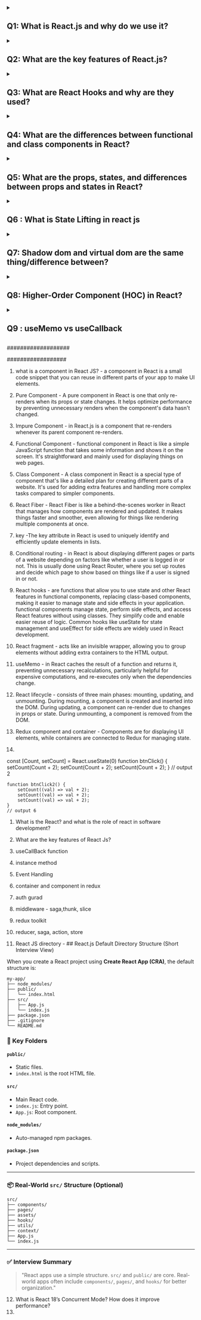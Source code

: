 <details>
<summary> <h2>Q1: What is React.js and why do we use it?</h2> </summary>
 <small>React.js is a JavaScript library for building user interfaces, particularly single-page applications (SPAs). Developed by Facebook in 2011, it was first deployed on Facebook's News Feed and later open-sourced in 2013. React enables developers to create large web applications that can update and render efficiently in response to data changes. It emphasizes a component-based architecture, allowing for reusable UI components, and utilizes a virtual DOM to enhance performance by minimizing direct manipulations of the actual DOM.</small>
</details>


<details>
<summary> <h2>  Q2: What are the key features of React.js? </h2> </summary>
 <small>
 There are 7 key features in React JS: 1. virtual dom, 2. component-based architecture, and 3. JSX. 4. Declarative syntax, 5. Reusability & composition, 6. community & ecosystem 7. React Hooks.
 React.js offers several key features that make it a popular choice for building dynamic user interfaces:

- **Declarative Syntax:** React follows a declarative programming paradigm, enabling developers to design views for each state in the application, and React efficiently updates and renders components as data changes. This approach enhances code readability and maintenance. [Source](https://legacy.reactjs.org/docs/design-principles.html)

- **Component-Based Architecture:** Applications in React are built using encapsulated components that manage their own state. This modularity promotes code reuse and simplifies both development and maintenance. [Source](https://legacy.reactjs.org/docs/design-principles.html)

- **Virtual DOM:** React utilizes a virtual DOM, an in-memory representation of the real DOM. When the state of an object changes, the virtual DOM updates only that specific object in the real DOM, leading to improved performance and a smoother user experience. [Source](https://legacy.reactjs.org/docs/design-principles.html)

- **JSX (JavaScript Syntax Extension):** JSX allows developers to write HTML-like syntax within JavaScript code, making the code more readable and easier to write. [Source](https://legacy.reactjs.org/docs/design-principles.html)

- **One-way Data Binding:** React uses unidirectional data flow, meaning data flows in a single direction, which makes it easier to understand and debug applications. [Source](https://legacy.reactjs.org/docs/design-principles.html)

- **Performance:** React enhances performance by using techniques like virtual DOM and efficient diff algorithms to minimize direct DOM manipulations. [Source](https://legacy.reactjs.org/docs/design-principles.html)

- **Flexibility and Modularity:** React's component-based architecture allows developers to build modular and maintainable code, making it flexible to use in various projects. [Source](https://legacy.reactjs.org/docs/design-principles.html)

These features collectively contribute to React's efficiency and popularity in building dynamic and responsive web applications.
</small>
</details>

 


<details>
<summary> <h2> Q3: What are React Hooks and why are they used?  </h2> </summary>
<small>
**Answer:** React Hooks are functions that allow you to "hook into" React state and lifecycle features from function components. Introduced in React version 16.8, Hooks enables the use of state and other React features without writing class components. They simplify code and promote the reuse of stateful logic across components. Commonly used Hooks include `useState` for state management and `useEffect` for handling side effects.
</small>
</details>



<details>
<summary> <h2> Q4: What are the differences between functional and class components in React? </h2> </summary>

**Answer:**
 <small>
In React, components can be created as either functional or class components.

- **Functional Components:** These are simple JavaScript functions that accept props as arguments and return React elements. They do not have their own state or lifecycle methods.

- **Class Components:** These are ES6 classes that extend from `React.Component`. They can have their own state and lifecycle methods, allowing for more complex logic and interactions.
 
**Class vs Function Component**  

### Syntax:
- Class components are defined using ES6 class syntax, extending the `React.Component` class.
- Functional components are simple JavaScript functions that return JSX.

### State Management:
- Class components have local component state, managed using `this.state` and `this.setState()`.
- Functional components can manage state using hooks like `useState`.

### Lifecycle Methods:
- Class components have lifecycle methods like `componentDidMount`, `componentDidUpdate`, etc., for managing component lifecycle.
- Functional components can use hooks like `useEffect` to perform side effects similar to lifecycle methods.

### Complexity:
- Class components tend to be more verbose and have a steeper learning curve due to the class-based syntax.
- Functional components are simpler and more lightweight, promoting a functional programming style.

### Performance:
- Functional components are generally considered more performant due to their simpler nature and better optimization by React.

These points highlight the main differences between class and functional components in React, with functional components being the preferred choice in modern React development, especially with the introduction of hooks.
 

With the introduction of Hooks in React 16.8, functional components can now manage state and side effects, reducing the need for class components.
 </small>
</details>

 
 
<details>
 <summary> <h2> Q5: What are the props, states, and differences between props and states in React? </h2></summary>
 <small>
In React, **props** (short for "properties") and **state** are both used to manage data within components, but they serve different purposes and have distinct characteristics.

- **Props:** Props are read-only attributes passed from a parent component to a child component. They allow data to flow down the component hierarchy and are immutable, meaning a child component cannot modify its own props. This ensures a unidirectional data flow, making the application predictable and easier to debug.

- **State:** State is a mutable data structure that holds information about the component's current situation. It is managed within the component itself and can change over time, usually in response to user actions or network responses. When a component's state changes, React re-renders the component to reflect the updated state.

**Key Differences:**

- **Mutability:** Props are immutable; state is mutable.

- **Ownership:** Props are controlled by the parent component; the state is managed within the element.

- **Purpose:** Props allow data to be passed to child components; the state is used to manage dynamic data within a component.
</small>
</details>
 
 
<details>
 <summary> <h2> Q6 : What is  State Lifting in react js </h2> </summary>
 <small>
in React a child component sends data to its parent component using a callback function.
</small>

</details>


 
<details>
 <summary>  <h2>  Q7:  Shadow dom and virtual dom are the same thing/difference between? </h2> </summary>

 
<small>

**## 1️⃣ Shadow DOM (Secret Room 🏠)**  
Shadow DOM is a **mini isolated DOM** inside an element that keeps its styles and structure separate from the rest of the page.  

✔ **Used in:** Web Components (like `<video>`, `<input type="date">`)  
✔ **Benefit:** Prevents CSS and JS conflicts with the main page  

**🔹 Example:**  
``` 
<div id="shadow-host"></div>

<script>
  let host = document.getElementById("shadow-host");
  let shadow = host.attachShadow({ mode: "open" });

  shadow.innerHTML = `
    <style>
      .box { color: red; }
    </style>
    <div class="box">Inside Shadow DOM</div>
  `;
</script>
```
✅ **CSS inside shadow DOM will not affect the main page.**  

---  

**## 2️⃣ Virtual DOM (React’s Smart Copy 🧠)**  
Virtual DOM is a **lightweight copy of the actual DOM** that React uses to improve performance. Instead of updating the entire page, React updates only the changed parts.  

✔ **Used in:** React.js  
✔ **Benefit:** Faster updates, better performance  

**🔹 How it Works in React?**  
1️⃣ React creates a **Virtual DOM copy**.  
2️⃣ It **compares** the new and old Virtual DOM (diffing).  
3️⃣ It updates **only the changed part** in the real DOM (reconciliation).  

**🔹 Example in React:**  
```
import { useState } from "react";

function App() {
  const [count, setCount] = useState(0);

  return (
    <div>
      <h1>Count: {count}</h1>
      <button onClick={() => setCount(count + 1)}>Increment</button>
    </div>
  );
}
```
✅ **Only the count updates, not the entire page!**  

---  

**## 3️⃣ Key Differences**  

| Feature | Shadow DOM | Virtual DOM |
|---------|------------|-------------|
| **Purpose** | Isolates styles & structure | Improves performance |
| **Used In** | Web Components | React.js |
| **CSS Isolation** | ✅ Yes | ❌ No |
| **Performance Impact** | ⚡ Faster rendering | 🚀 Optimized updates |
| **Updates** | Only inside the component | Compares & updates changed parts |

---  

**## 4️⃣ Easy Way to Remember**  
👉 **Shadow DOM = Secret Room** 🏠 (Keeps styles and structure separate)  
👉 **Virtual DOM = Smart Copy** 🧠 (Makes React updates faster)  

💡 **In React.js, we use Virtual DOM, not Shadow DOM!**  

</small>

</details>


<details>
 <summary> <h2>  Q8:  Higher-Order Component (HOC) in React?</h2> </summary>
 <small>
 
**Definition:**
A Higher-Order Component (HOC) is a function that takes a component as input and returns a new component with added functionality. It helps in reusing logic across multiple components.

**Example:**
``` 
import React from 'react';

// HOC that adds a loading spinner feature
const withLoading = (WrappedComponent) => {
  return (props) => (
    props.isLoading ? <p>Loading...</p> : <WrappedComponent {...props} />
  );
};

// Normal component
const DataComponent = ({ data }) => <p>Data: {data}</p>;

// Enhanced component using HOC
const EnhancedComponent = withLoading(DataComponent);

// Usage
export default function App() {
  return <EnhancedComponent isLoading={false} data="React HOC Example" />;
}
```

**Key Points:**
- HOCs help in **code reusability** by wrapping components.
- Commonly used for **authentication, logging, or adding styles**.
- They follow the pattern **HOC(Component) → EnhancedComponent**.
- Do not modify the original component; instead, they return a new one.


Higher-Order Component (HOC) - : It's a function that takes a component as input and returns a new component with extra features, helping to reuse code and enhance functionality.
 &
A Higher Order Component (HOC) in React is a function that takes a component as input and returns a new component. It helps share common functionality across multiple components without duplicating code.
</small>
</details>



<details>
 <summary> <h2> Q9 : useMemo vs useCallback </h2> </summary>
 <small> 
#### **useCallback:**
- Returns a **memoized function**.
- Useful when passing **callback functions** to child components.
- Prevents unnecessary function recreation on re-renders.
- **Example:**
  
  ```jsx
  import React, { useState, useCallback } from 'react';

  const Button = React.memo(({ handleClick }) => {
    console.log('Button rendered');
    return <button onClick={handleClick}>Click Me</button>;
  });

  function App() {
    const [count, setCount] = useState(0);

    const increment = useCallback(() => {
      setCount(prev => prev + 1);
    }, []);

    return (
      <div>
        <p>Count: {count}</p>
        <Button handleClick={increment} />
      </div>
    );
  }

  export default App;
  ```

#### **useMemo:**
- Returns a **memoized value**.
- Optimizes expensive calculations by storing the computed result.
- **Example:**
  
  ``` 
  import React, { useState, useMemo } from 'react';

  function App() {
    const [count, setCount] = useState(0);
    const [number, setNumber] = useState(5);

    const factorial = useMemo(() => {
      console.log('Calculating factorial...');
      return number <= 1 ? 1 : number * factorial;
    }, [number]);

    return (
      <div>
        <p>Factorial: {factorial}</p>
        <button onClick={() => setNumber(number + 1)}>Increase Number</button>
        <button onClick={() => setCount(count + 1)}>Increase Count</button>
      </div>
    );
  }

  export default App;
  ```

#### **Key Differences:**
| Feature     | useCallback | useMemo |
|------------|------------|---------|
| Returns    | Memoized **function** | Memoized **value** |
| Usage      | Optimizes **functions** passed as props | Optimizes **expensive calculations** |
| Dependency | Reacts to dependency array | Reacts to dependency array |
| Purpose    | Prevents function recreation on re-renders | Avoids re-executing costly computations |

</small>
</details>







###################

##################


1) what is a component in React JS? - a component in React is a small code snippet that you can reuse in different parts of your app to make UI elements.


2) Pure Component - A pure component in React is one that only re-renders when its props or state changes. It helps optimize performance by preventing unnecessary renders when the component's data hasn't changed.

3) Impure Component - in React.js is a component that re-renders whenever its parent component re-renders.


4) Functional Component - functional component in React is like a simple JavaScript function that takes some information and shows it on the screen. It's straightforward and mainly used for displaying things on web pages.


5) Class Component - A class component in React is a special type of component that's like a detailed plan for creating different parts of a website. It's used for adding extra features and handling more complex tasks compared to simpler components.

 
6) React Fiber -   React Fiber is like a behind-the-scenes worker in React that manages how components are rendered and updated. It makes things faster and smoother, even allowing for things like rendering multiple components at once.



7) key -The key attribute in React is used to uniquely identify and efficiently update elements in lists.



8) Conditional routing - in React is about displaying different pages or parts of a website depending on factors like whether a user is logged in or not. This is usually done using React Router, where you set up routes and decide which page to show based on things like if a user is signed in or not.



9) React hooks - are functions that allow you to use state and other React features in functional components, replacing class-based components, making it easier to manage state and side effects in your application.
functional components manage state, perform side effects, and access React features without using classes. They simplify code and enable easier reuse of logic. Common hooks like useState for state management and useEffect for side effects are widely used in React development.


12) React fragment - acts like an invisible wrapper, allowing you to group elements without adding extra containers to the HTML output.



13) useMemo - in React caches the result of a function and returns it, preventing unnecessary recalculations, particularly helpful for expensive computations, and re-executes only when the dependencies change.



14) React lifecycle - consists of three main phases: mounting, updating, and unmounting. During mounting, a component is created and inserted into the DOM. During updating, a component can re-render due to changes in props or state. During unmounting, a component is removed from the DOM.
 

16)  Redux component and container - Components are for displaying UI elements, while containers are connected to Redux for managing state.
 
18)
 const [Count, setCount] = React.useState(0) 
    function btnClick() {
        setCount(Count + 2);
        setCount(Count + 2);
        setCount(Count + 2);
    }
    // output 2 
    
    
    function btnClick2() {
        setCount((val) => val + 2);
        setCount((val) => val + 2);
        setCount((val) => val + 2);
    }
    // output 6 
 

1) What is the React? and what is the role of react in software development?
2) What are the key features of React Js?
3) useCallBack function
4) instance method

5) Event Handling
6) container and component in redux
7) auth gurad
8) middleware - saga,thunk, slice
9) redux toolkit
10) reducer, saga, action, store
11)  React JS directory - ## React.js Default Directory Structure (Short Interview View)

When you create a React project using **Create React App (CRA)**, the default structure is:

```
my-app/
├── node_modules/
├── public/
│   └── index.html
├── src/
│   ├── App.js
│   └── index.js
├── package.json
├── .gitignore
└── README.md
```

### 📁 Key Folders

#### `public/`

* Static files.
* `index.html` is the root HTML file.

#### `src/`

* Main React code.
* `index.js`: Entry point.
* `App.js`: Root component.

#### `node_modules/`

* Auto-managed npm packages.

#### `package.json`

* Project dependencies and scripts.

---

### 📦 Real-World `src/` Structure (Optional)

```
src/
├── components/
├── pages/
├── assets/
├── hooks/
├── utils/
├── context/
├── App.js
└── index.js
```

---

### ✅ Interview Summary

> "React apps use a simple structure. `src/` and `public/` are core. Real-world apps often include `components/`, `pages/`, and `hooks/` for better organization."





12) What is React 18’s Concurrent Mode? How does it improve performance?
13) 








 
